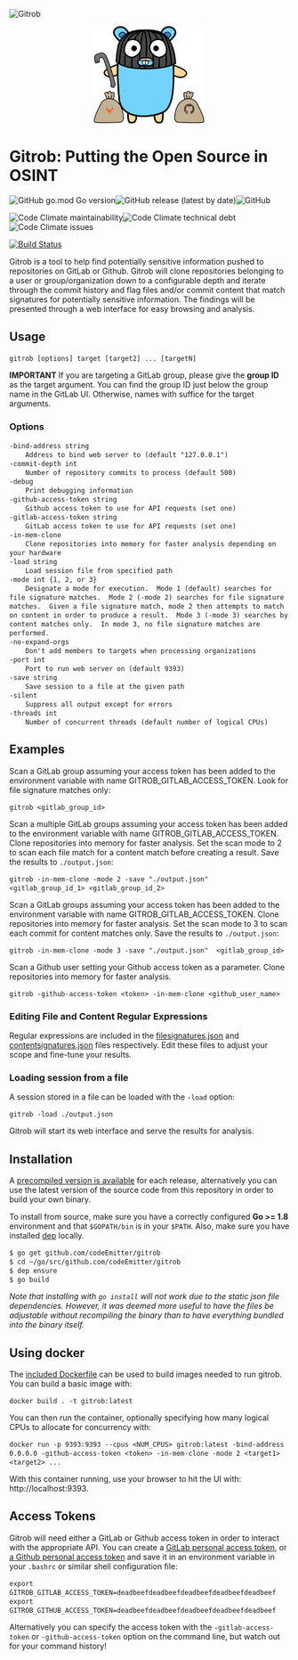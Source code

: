 ![Gitrob](https://github.com/codeEmitter/gitrob/workflows/Gitrob/badge.svg)

<p align="center">
  <img src="./static/images/gopher_full.png" alt="Gitrob" width="200" />
</p>

# Gitrob: Putting the Open Source in OSINT

![GitHub go.mod Go version](https://img.shields.io/github/go-mod/go-version/phantomSecrets/phantomSecrets)![GitHub release (latest by date)](https://img.shields.io/github/v/release/phantomSecrets/phantomSecrets)![GitHub](https://img.shields.io/github/license/phantomSecrets/phantomSecrets)

![Code Climate maintainability](https://img.shields.io/codeclimate/maintainability/phantomSecrets/phantomSecrets)![Code Climate technical debt](https://img.shields.io/codeclimate/tech-debt/phantomSecrets/phantomSecrets)![Code Climate issues](https://img.shields.io/codeclimate/issues/phantomSecrets/phantomSecrets)

[![Build Status](https://travis-ci.org/phantomSecrets/phantomSecrets.svg?branch=master)](https://travis-ci.org/phantomSecrets/phantomSecrets)


Gitrob is a tool to help find potentially sensitive information pushed to repositories on GitLab or Github. Gitrob will clone repositories belonging to a user or group/organization down to a configurable depth and iterate through the commit history and flag files and/or commit content that match signatures for potentially sensitive information. The findings will be presented through a web interface for easy browsing and analysis.

## Usage

    gitrob [options] target [target2] ... [targetN]

**IMPORTANT** If you are targeting a GitLab group, please give the **group ID** as the target argument.  You can find the group ID just below the group name in the GitLab UI.  Otherwise, names with suffice for the target arguments.

### Options

```
-bind-address string
    Address to bind web server to (default "127.0.0.1")
-commit-depth int
    Number of repository commits to process (default 500)
-debug
    Print debugging information
-github-access-token string
    Github access token to use for API requests (set one)
-gitlab-access-token string
    GitLab access token to use for API requests (set one)
-in-mem-clone
    Clone repositories into memory for faster analysis depending on your hardware
-load string
    Load session file from specified path
-mode int {1, 2, or 3}
    Designate a mode for execution.  Mode 1 (default) searches for file signature matches.  Mode 2 (-mode 2) searches for file signature matches.  Given a file signature match, mode 2 then attempts to match on content in order to produce a result.  Mode 3 (-mode 3) searches by content matches only.  In mode 3, no file signature matches are performed.
-no-expand-orgs
    Don't add members to targets when processing organizations
-port int
    Port to run web server on (default 9393)
-save string
    Save session to a file at the given path
-silent
    Suppress all output except for errors
-threads int
    Number of concurrent threads (default number of logical CPUs)
```

## Examples

Scan a GitLab group assuming your access token has been added to the environment variable with name GITROB_GITLAB_ACCESS_TOKEN.  Look for file signature matches only:

    gitrob <gitlab_group_id>

Scan a multiple GitLab groups assuming your access token has been added to the environment variable with name GITROB_GITLAB_ACCESS_TOKEN.  Clone repositories into memory for faster analysis.  Set the scan mode to 2 to scan each file match for a content match before creating a result.  Save the results to `./output.json`:

    gitrob -in-mem-clone -mode 2 -save "./output.json"  <gitlab_group_id_1> <gitlab_group_id_2>

Scan a GitLab groups assuming your access token has been added to the environment variable with name GITROB_GITLAB_ACCESS_TOKEN.  Clone repositories into memory for faster analysis.  Set the scan mode to 3 to scan each commit for content matches only.  Save the results to `./output.json`:

    gitrob -in-mem-clone -mode 3 -save "./output.json"  <gitlab_group_id>

Scan a Github user setting your Github access token as a parameter.  Clone repositories into memory for faster analysis.

    gitrob -github-access-token <token> -in-mem-clone <github_user_name>

### Editing File and Content Regular Expressions

Regular expressions are included in the [filesignatures.json](./filesignatures.json) and [contentsignatures.json](./contentsignatures.json) files respectively.  Edit these files to adjust your scope and fine-tune your results.

### Loading session from a file

A session stored in a file can be loaded with the `-load` option:

    gitrob -load ./output.json

Gitrob will start its web interface and serve the results for analysis.

## Installation

A [precompiled version is available](https://github.com/codeEmitter/gitrob/releases) for each release, alternatively you can use the latest version of the source code from this repository in order to build your own binary.

To install from source, make sure you have a correctly configured **Go >= 1.8** environment and that `$GOPATH/bin` is in your `$PATH`.  Also, make sure you have installed [dep](https://github.com/golang/dep) locally.

    $ go get github.com/codeEmitter/gitrob
    $ cd ~/go/src/github.com/codeEmitter/gitrob
    $ dep ensure
    $ go build

*Note that installing with `go install` will not work due to the static json file dependencies.  However, it was deemed more useful to have the files be adjustable without recompiling the binary than to have everything bundled into the binary itself.*

## Using docker

The [included Dockerfile](./Dockerfile) can be used to build images needed to run gitrob.  You can build a basic image with:

    docker build . -t gitrob:latest

You can then run the container, optionally specifying how many logical CPUs to allocate for concurrency with:

    docker run -p 9393:9393 --cpus <NUM_CPUS> gitrob:latest -bind-address 0.0.0.0 -github-access-token <token> -in-mem-clone -mode 2 <target1> <target2> ...

With this container running, use your browser to hit the UI with:  http://localhost:9393.

## Access Tokens

Gitrob will need either a GitLab or Github access token in order to interact with the appropriate API.  You can create a [GitLab personal access token](https://docs.gitlab.com/ee/user/profile/personal_access_tokens.html), or [a Github personal access token](https://help.github.com/articles/creating-a-personal-access-token-for-the-command-line/) and save it in an environment variable in your `.bashrc` or similar shell configuration file:

    export GITROB_GITLAB_ACCESS_TOKEN=deadbeefdeadbeefdeadbeefdeadbeefdeadbeef
    export GITROB_GITHUB_ACCESS_TOKEN=deadbeefdeadbeefdeadbeefdeadbeefdeadbeef

Alternatively you can specify the access token with the `-gitlab-access-token` or `-github-access-token` option on the command line, but watch out for your command history!
